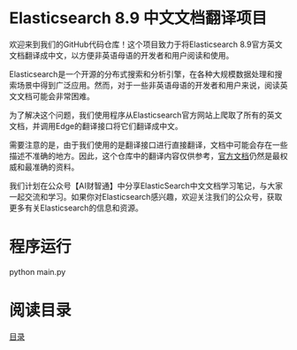 # Elasticsearch 8.9 中文文档翻译项目

欢迎来到我们的GitHub代码仓库！这个项目致力于将Elasticsearch 8.9官方英文文档翻译成中文，以方便非英语母语的开发者和用户阅读和使用。

Elasticsearch是一个开源的分布式搜索和分析引擎，在各种大规模数据处理和搜索场景中得到广泛应用。然而，对于一些非英语母语的开发者和用户来说，阅读英文文档可能会非常困难。

为了解决这个问题，我们使用程序从Elasticsearch官方网站上爬取了所有的英文文档，并调用Edge的翻译接口将它们翻译成中文。

需要注意的是，由于我们使用的是翻译接口进行直接翻译，文档中可能会存在一些描述不准确的地方。因此，这个仓库中的翻译内容仅供参考，[官方文档](https://www.elastic.co/guide/en/elasticsearch/reference/8.9/)仍然是最权威和最准确的资料。

我们计划在公众号【AI财智通】中分享ElasticSearch中文文档学习笔记，与大家一起交流和学习。如果你对Elasticsearch感兴趣，欢迎关注我们的公众号，获取更多有关Elasticsearch的信息和资源。

# 程序运行
python main.py


# 阅读目录
[目录](./zh_mds/index.md)
